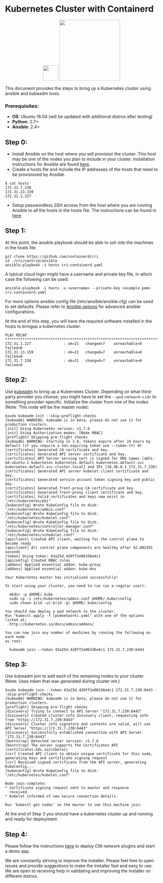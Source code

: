 # Kubernetes Cluster with Containerd
<p align="center">
<img src="https://kubernetes.io/images/favicon.png" width="50" height="50">
<img src="https://containerd.io/img/containerd-dark.png" width="200" >
</p>


This document provides the steps to bring up a Kubernetes cluster using ansible and kubeadm tools.

### Prerequisites:
- **OS**: Ubuntu 16.04 (will be updated with additional distros after testing)
- **Python**: 2.7+
- **Ansible**: 2.4+

## Step 0:
-  Install Ansible on the host where you will provision the cluster. This host may be one of the nodes you plan to include in your cluster. Installation instructions for Ansible are found [here](http://docs.ansible.com/ansible/latest/intro_installation.html).
-  Create a hosts file and include the IP addresses of the hosts that need to be provisioned by Ansible.
```console
$ cat hosts
172.31.7.230
172.31.13.159
172.31.1.227
```
-  Setup passwordless SSH access from the host where you are running Ansible to all the hosts in the hosts file. The instructions can be found in [here](http://www.linuxproblem.org/art_9.html)

## Step 1:
At this point, the ansible playbook should be able to ssh into the machines in the hosts file.
```console
git clone https://github.com/containerd/cri
cd ./cri/contrib/ansible
ansible-playbook -i hosts cri-containerd.yaml
```
A typical cloud login might have a username and private key file, in which case the following can be used:
```console
ansible-playbook -i hosts -u <username> --private-key <example.pem> cri-containerd.yaml
 ```
For more options ansible config file (/etc/ansible/ansible.cfg) can be used to set defaults. Please refer to [Ansible options](http://docs.ansible.com/ansible/latest/intro_configuration.html) for advanced ansible configurations.

At the end of this step, you will have the required software installed in the hosts to bringup a kubernetes cluster.
```console
PLAY RECAP ***************************************************************************************************************************************************************
172.31.1.227               : ok=21   changed=7    unreachable=0    failed=0
172.31.13.159              : ok=21   changed=7    unreachable=0    failed=0
172.31.7.230               : ok=21   changed=7    unreachable=0    failed=0
```

## Step 2:
Use [kubeadm](https://kubernetes.io/docs/setup/independent/install-kubeadm/) to bring up a Kubernetes Cluster. Depending on what third-party provider you choose, you might have to set the ```--pod-network-cidr``` to something provider-specific.
Initialize the cluster from one of the nodes (Note: This node will be the master node):
```console
$sudo kubeadm init --skip-preflight-checks
[kubeadm] WARNING: kubeadm is in beta, please do not use it for production clusters.
[init] Using Kubernetes version: v1.7.6
[init] Using Authorization modes: [Node RBAC]
[preflight] Skipping pre-flight checks
[kubeadm] WARNING: starting in 1.8, tokens expire after 24 hours by default (if you require a non-expiring token use --token-ttl 0)
[certificates] Generated CA certificate and key.
[certificates] Generated API server certificate and key.
[certificates] API Server serving cert is signed for DNS names [abhi-k8-ubuntu-1 kubernetes kubernetes.default kubernetes.default.svc kubernetes.default.svc.cluster.local] and IPs [10.96.0.1 172.31.7.230]
[certificates] Generated API server kubelet client certificate and key.
[certificates] Generated service account token signing key and public key.
[certificates] Generated front-proxy CA certificate and key.
[certificates] Generated front-proxy client certificate and key.
[certificates] Valid certificates and keys now exist in "/etc/kubernetes/pki"
[kubeconfig] Wrote KubeConfig file to disk: "/etc/kubernetes/admin.conf"
[kubeconfig] Wrote KubeConfig file to disk: "/etc/kubernetes/kubelet.conf"
[kubeconfig] Wrote KubeConfig file to disk: "/etc/kubernetes/controller-manager.conf"
[kubeconfig] Wrote KubeConfig file to disk: "/etc/kubernetes/scheduler.conf"
[apiclient] Created API client, waiting for the control plane to become ready
[apiclient] All control plane components are healthy after 42.002391 seconds
[token] Using token: 43a25d.420ff2e06336e4c1
[apiconfig] Created RBAC rules
[addons] Applied essential addon: kube-proxy
[addons] Applied essential addon: kube-dns

Your Kubernetes master has initialized successfully!

To start using your cluster, you need to run (as a regular user):

  mkdir -p $HOME/.kube
  sudo cp -i /etc/kubernetes/admin.conf $HOME/.kube/config
  sudo chown $(id -u):$(id -g) $HOME/.kube/config

You should now deploy a pod network to the cluster.
Run "kubectl apply -f [podnetwork].yaml" with one of the options listed at:
  http://kubernetes.io/docs/admin/addons/

You can now join any number of machines by running the following on each node
as root:

  kubeadm join --token 43a25d.420ff2e06336e4c1 172.31.7.230:6443

```
## Step 3:
Use kubeadm join to add each of the remaining nodes to your cluster. (Note: Uses token that was generated during cluster init.)
```console
$sudo kubeadm join --token 43a25d.420ff2e06336e4c1 172.31.7.230:6443 --skip-preflight-checks
[kubeadm] WARNING: kubeadm is in beta, please do not use it for production clusters.
[preflight] Skipping pre-flight checks
[discovery] Trying to connect to API Server "172.31.7.230:6443"
[discovery] Created cluster-info discovery client, requesting info from "https://172.31.7.230:6443"
[discovery] Cluster info signature and contents are valid, will use API Server "https://172.31.7.230:6443"
[discovery] Successfully established connection with API Server "172.31.7.230:6443"
[bootstrap] Detected server version: v1.7.6
[bootstrap] The server supports the Certificates API (certificates.k8s.io/v1beta1)
[csr] Created API client to obtain unique certificate for this node, generating keys and certificate signing request
[csr] Received signed certificate from the API server, generating KubeConfig...
[kubeconfig] Wrote KubeConfig file to disk: "/etc/kubernetes/kubelet.conf"

Node join complete:
* Certificate signing request sent to master and response
  received.
* Kubelet informed of new secure connection details.

Run 'kubectl get nodes' on the master to see this machine join.
```
At the end of Step 3 you should have a kubernetes cluster up and running and ready for deployment.

## Step 4:
Please follow the instructions [here](https://kubernetes.io/docs/setup/independent/create-cluster-kubeadm/#pod-network) to deploy CNI network plugins and start a demo app.

We are constantly striving to improve the installer. Please feel free to open issues and provide suggestions to make the installer fast and easy to use. We are open to receiving help in validating and improving the installer on different distros.
